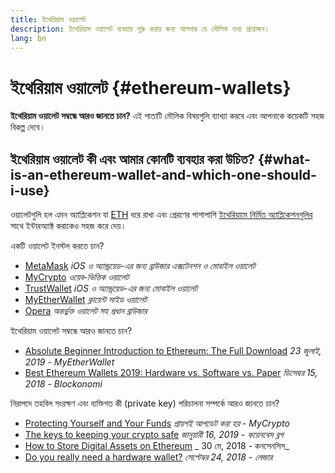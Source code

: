 ```yaml
---
title: ইথেরিয়াম ওয়ালেট
description: ইথেরিয়াম ওয়ালেট ব্যবহার শুরু করার জন্য আপনার যে মৌলিক তথ্য প্রয়োজন।
lang: bn
---
```


# ইথেরিয়াম ওয়ালেট {#ethereum-wallets}

<FeaturedText>

**ইথেরিয়াম ওয়ালেট সম্বন্ধে আরও জানতে চান?** এই পাতাটি মৌলিক বিষয়গুলি ব্যাখ্যা করবে এবং আপনাকে কয়েকটি সহজ বিকল্প দেবে।

</FeaturedText>

## ইথেরিয়াম ওয়ালেট কী এবং আমার কোনটি ব্যবহার করা উচিত? {#what-is-an-ethereum-wallet-and-which-one-should-i-use}

ওয়ালেটগুলি হল এমন অ্যাপ্লিকেশন যা [ETH](/eth/) ধরে রাখা এবং প্রেরণের পাশাপাশি [ইথেরিয়ামে নির্মিত অ্যাপ্লিকেশনগুলির](/dapps/) সাথে ইন্টারঅ্যাক্ট করাকেও সহজ করে দেয়।

একটি ওয়ালেট ইনস্টল করতে চান?

- [MetaMask](https://metamask.io) _iOS ও অ্যান্ড্রয়েড-এর জন্য ব্রাউজার এক্সটেনশন ও মোবাইল ওয়ালেট_
- [MyCrypto](https://mycrypto.com) _ওয়েব-ভিত্তিক ওয়ালেট_
- [TrustWallet](https://trustwallet.com/) _iOS ও অ্যান্ড্রয়েড-এর জন্য মোবাইল ওয়ালেট_
- [MyEtherWallet](https://www.myetherwallet.com/) _ক্লায়েন্ট সাইড ওয়ালেট_
- [Opera](https://www.opera.com/crypto) _অন্তর্ভুক্ত ওয়ালেট সহ প্রধান ব্রাউজার_

ইথেরিয়াম ওয়ালেট সম্বন্ধে আরও জানতে চান?

- [Absolute Beginner Introduction to Ethereum: The Full Download](https://www.mewtopia.com/absolute-beginners-guide/) _23 জুলাই, 2019 - MyEtherWallet_
- [Best Ethereum Wallets 2019: Hardware vs. Software vs. Paper](https://blockonomi.com/best-ethereum-wallets/) _ডিসেম্বর 15, 2018 - Blockonomi_

নিরাপদে তহবিল সংরক্ষণ এবং ব্যক্তিগত কী (private key) পরিচালনা সম্পর্কে আরও জানতে চান?

- [Protecting Yourself and Your Funds](https://support.mycrypto.com/staying-safe/protecting-yourself-and-your-funds) _প্রায়শই আপডেট করা হয় - MyCrypto_
- [The keys to keeping your crypto safe](https://web.archive.org/web/20190716160333/https://blog.coinbase.com/the-keys-to-keeping-your-crypto-safe-96d497cce6cf?gi=548619266f28) _জানুয়ারী 16, 2019 - কয়েনবেস ব্লগ_
- [How to Store Digital Assets on Ethereum](https://media.consensys.net/how-to-store-digital-assets-on-ethereum-a2bfdcf66bd0) _ 30 মে, 2018 - কনসেনসিস_
- [Do you really need a hardware wallet?](https://medium.com/ledger-on-security-and-blockchain/ledger-101-part-1-do-you-really-need-a-hardware-wallet-7f5abbadd945) _সেপ্টেম্বর 24, 2018 - লেজার_
